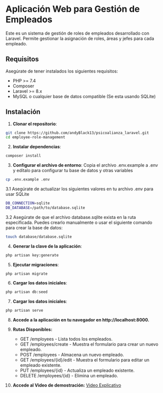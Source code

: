 # Aplicación Web para Gestión de Empleados

Este es un sistema de gestión de roles de empleados desarrollado con Laravel. Permite gestionar la asignación de roles, áreas y jefes para cada empleado.

## Requisitos

Asegúrate de tener instalados los siguientes requisitos:

- PHP >= 7.4
- Composer
- Laravel >= 8.x
- MySQL o cualquier base de datos compatible (Se esta usando SQLite)

## Instalación

1. **Clonar el repositorio**:
```bash
git clone https://github.com/andyBlack13/psicoalianza_laravel.git
cd employee-role-management
```

2. **Instalar dependencias**:
```bash
composer install
```
3. **Configurar el archivo de entorno**:
Copia el archivo .env.example a .env y edítalo para configurar tu base de datos y otras variables
```bash
cp .env.example .env
```

3.1 Asegúrate de actualizar los siguientes valores en tu archivo .env para usar SQLite
```bash
DB_CONNECTION=sqlite
DB_DATABASE=/path/to/database.sqlite
```

3.2 Asegúrate de que el archivo database.sqlite exista en la ruta especificada. Puedes crearlo manualmente o usar el siguiente comando para crear la base de datos:
```bash
touch database/database.sqlite
```

4. **Generar la clave de la aplicación**:
```bash
php artisan key:generate
```

5. **Ejecutar migraciones**:
```bash
php artisan migrate
```

6. **Cargar los datos iniciales**:
```bash
php artisan db:seed
```

7. **Cargar los datos iniciales**:
```bash
php artisan serve
```

8. **Accede a la aplicación en tu navegador en http://localhost:8000.**

9. **Rutas Disponibles:**
   - GET /employees - Lista todos los empleados.
   - GET /employees/create - Muestra el formulario para crear un nuevo empleado.
   - POST /employees - Almacena un nuevo empleado.
   - GET /employees/{id}/edit - Muestra el formulario para editar un empleado existente.
   - PUT /employees/{id} - Actualiza un empleado existente.
   - DELETE /employees/{id} - Elimina un empleado.

10. **Accede al Video de demostración:**
[Video Explicativo](https://github.com/nestjs/nest)












